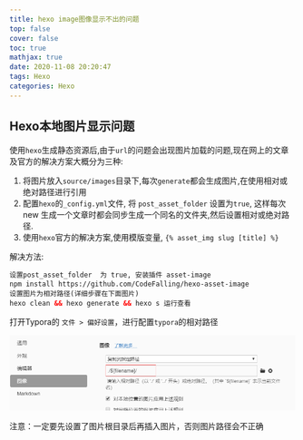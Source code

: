 ```yaml
---
title: hexo image图像显示不出的问题
top: false
cover: false
toc: true
mathjax: true
date: 2020-11-08 20:20:47
tags: Hexo
categories: Hexo
---
```


## Hexo本地图片显示问题

使用`hexo`生成静态资源后,由于`url`的问题会出现图片加载的问题,现在网上的文章及官方的解决方案大概分为三种:

1. 将图片放入`source/images`目录下,每次`generate`都会生成图片,在使用相对或绝对路径进行引用
2.  配置`hexo`的`_config.yml`文件, 将 `post_asset_folder` 设置为`true`, 这样每次new 生成一个文章时都会同步生成一个同名的文件夹,然后设置相对或绝对路径.  
3.  使用`hexo`官方的解决方案,使用模版变量, `{% asset_img slug [title] %} `  

解决方法:

```html
设置post_asset_folder  为 true, 安装插件 asset-image
npm install https://github.com/CodeFalling/hexo-asset-image
设置图片为相对路径(详细步骤在下面图片)
hexo clean && hexo generate && hexo s 运行查看
```

打开Typora的 `文件 > 偏好设置`，进行配置`typora`的相对路径

![](hexo-add-img/setupImg.png)

注意：一定要先设置了图片根目录后再插入图片，否则图片路径会不正确